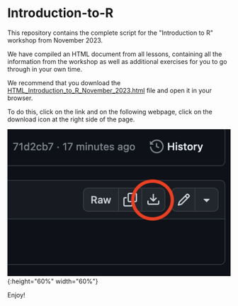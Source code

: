 # Introduction-to-R
This repository contains the complete script for the "Introduction to R" workshop from November 2023.

We have compiled an HTML document from all lessons, containing all the information from the workshop as well as additional exercises for you to go through in your own time.

We recommend that you download the [HTML_Introduction_to_R_November_2023.html](https://github.com/Matthijnssenslab/Introduction-to-R/blob/main/HTML_Introduction_to_R_November_2023.html) file and open it in your browser. 

To do this, click on the link and on the following webpage, click on the download icon at the right side of the page.

![](figures/download_button.png){:height="60%" width="60%"}

Enjoy!